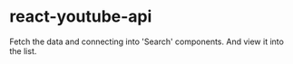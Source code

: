 # react-youtube-api
Fetch the data and connecting into 'Search' components. And view it into the list.
